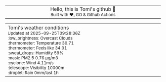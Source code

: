 
<div align="center">
<table>
<tbody>
<td align="center">
<img width="2000" height="0"><br>
Hello, this is Tomi's github 👋<br>
<sup>Built with ❤️, GO & Github Actions</sup><br>
<img width="2000" height="0">
</td>
</tbody>
</table>
</div>
<table>
<tbody>
<td align="left">
<img width="2000" height="0"><br>
Tomi's weather conditions<br>
<sup>Updated at 2025-09-25T09:28:36Z</sup><br>
<sup>:low_brightness: Overcast Clouds</sup><br>
<sup>:thermometer: Temperature 30.71 </sup><br>
<sup>:thermometer: Feels like 34.01</sup><br>
<sup>:sweat_drops: Humidity 59%</sup><br>
<sup>:mask: PM2.5 0.76 μg/m3</sup><br>
<sup>:cyclone: Wind 4.11m/s </sup><br>
<sup>:telescope: Visibility 10000m </sup><br>
<sup>:droplet: Rain 0mm/last 1h </sup><br>
<img width="2000" height="0">
</td>
<td align="left">
<img width="2000" height="0"><br>
<br>
<img width="2000" height="0">
</td>
</tbody>
</table>
</div>
    